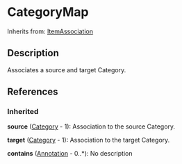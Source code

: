 
# CategoryMap

Inherits from: [ItemAssociation](ItemAssociation.md)



## Description

Associates a source and target Category.




## References

### Inherited

**source** ([Category](../CategorySchemes/Category.md) - 1): Association to the source Category.

**target** ([Category](../CategorySchemes/Category.md) - 1): Association to the target Category.

**contains** ([Annotation](../Base/Annotation.md) - 0..*): No description




